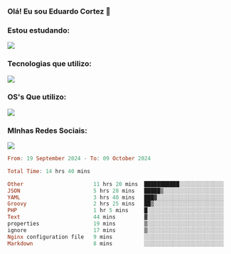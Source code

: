 ### Olá! Eu sou Eduardo Cortez 🤙


### Estou estudando: 

<p align="left">
  <a href="https://skillicons.dev">
    <img src="https://skillicons.dev/icons?i=kubernetes,terraform" />
  </a>
</p>

### Tecnologias que utilizo: 

<p align="left">
  <a href="https://skillicons.dev">
    <img src="https://skillicons.dev/icons?i=docker,mysql,postgres,git,aws,bash,jenkins,figma,grafana,nginx,notion,prometheus" />
  </a>
</p>

### OS's Que utilizo:

<p align="left">
  <a href="https://skillicons.dev">
    <img src="https://skillicons.dev/icons?i=linux,debian,ubuntu,apple,windows" />
  </a>
</p>

### MInhas Redes Sociais:

<p align="left">
  <a href="https://skillicons.dev">
    <img src="https://skillicons.dev/icons?i=linkedin,github" />
  </a>
</p>

<!--START_SECTION:waka-->

```haskell
From: 19 September 2024 - To: 09 October 2024

Total Time: 14 hrs 40 mins

Other                      11 hrs 20 mins  ███████████░░░░░░░░░░░░░░   43.59 %
JSON                       5 hrs 28 mins   █████▒░░░░░░░░░░░░░░░░░░░   21.03 %
YAML                       3 hrs 40 mins   ███▓░░░░░░░░░░░░░░░░░░░░░   14.12 %
Groovy                     2 hrs 25 mins   ██▒░░░░░░░░░░░░░░░░░░░░░░   09.30 %
PHP                        1 hr 5 mins     █░░░░░░░░░░░░░░░░░░░░░░░░   04.19 %
Text                       44 mins         ▓░░░░░░░░░░░░░░░░░░░░░░░░   02.86 %
properties                 19 mins         ▒░░░░░░░░░░░░░░░░░░░░░░░░   01.27 %
ignore                     17 mins         ▒░░░░░░░░░░░░░░░░░░░░░░░░   01.11 %
Nginx configuration file   9 mins          ░░░░░░░░░░░░░░░░░░░░░░░░░   00.60 %
Markdown                   8 mins          ░░░░░░░░░░░░░░░░░░░░░░░░░   00.55 %
```

<!--END_SECTION:waka-->
